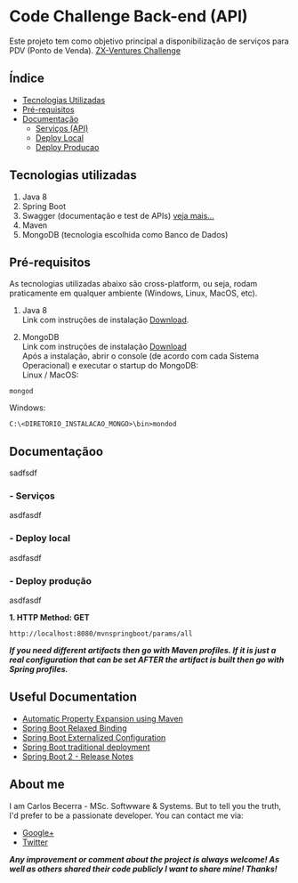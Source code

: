 # Code Challenge Back-end (API)
Este projeto tem como objetivo principal a disponibilização de serviços para PDV (Ponto de Venda). [ZX-Ventures Challenge](https://github.com/ZXVentures/code-challenge)


## Índice

* [Tecnologias Utilizadas](#tecnologias-utilizadas)
* [Pré-requisitos](#pré-requisitos)
* [Documentação](#documentação)
  - [Serviços (API)](#serviços)
  - [Deploy Local](#deploy-local)
  - [Deploy Producao](#deploy-producao)


## Tecnologias utilizadas
1. Java 8
2. Spring Boot 
3. Swagger (documentação e test de APIs) [veja mais...](https://swagger.io/)
4. Maven
5. MongoDB (tecnologia escolhida como Banco de Dados)


## Pré-requisitos

As tecnologias utilizadas abaixo são cross-platform, ou seja, rodam praticamente em qualquer ambiente (Windows, Linux, MacOS, etc).  

1. Java 8  
  Link com instruções de instalação [Download](https://www.oracle.com/technetwork/java/javase/downloads/jdk8-downloads-2133151.html).  

2. MongoDB  
  Link com instruções de instalação [Download](https://docs.mongodb.com/manual/installation/)  
  Após a instalação, abrir o console (de acordo com cada Sistema Operacional) e executar o startup do MongoDB:  
Linux / MacOS:
```
mongod
```

Windows:
```
C:\<DIRETORIO_INSTALACAO_MONGO>\bin>mondod
```

## Documentaçãoo
sadfsdf


### - Serviços
asdfasdf


### - Deploy local
asdfasdf


### - Deploy produção
asdfasdf


**1. HTTP Method: GET**
```
http://localhost:8080/mvnspringboot/params/all
```


_**If you need different artifacts then go with Maven profiles. If it is just a real configuration that can be set AFTER the artifact is built then go with Spring profiles.**_



## Useful Documentation

* [Automatic Property Expansion using Maven](https://docs.spring.io/spring-boot/docs/current/reference/html/howto-properties-and-configuration.html)
* [Spring Boot Relaxed Binding](https://github.com/spring-projects/spring-boot/wiki/Relaxed-Binding-2.0)
* [Spring Boot Externalized Configuration](https://docs.spring.io/spring-boot/docs/current/reference/html/boot-features-external-config.html)
* [Spring Boot traditional deployment](https://docs.spring.io/spring-boot/docs/current/reference/html/howto-traditional-deployment.html)
* [Spring Boot 2 - Release Notes](https://github.com/spring-projects/spring-boot/wiki/Spring-Boot-2.0-Release-Notes)


## About me
I am Carlos Becerra - MSc. Softwware & Systems.  But to tell you the truth, I'd prefer to be a passionate developer. You can contact me via:

* [Google+](https://plus.google.com/+CarlosBecerraRodr%C3%ADguez)
* [Twitter](https://twitter.com/CarlosBecerraRo)

_**Any improvement or comment about the project is always welcome! As well as others shared their code publicly I want to share mine! Thanks!**_

